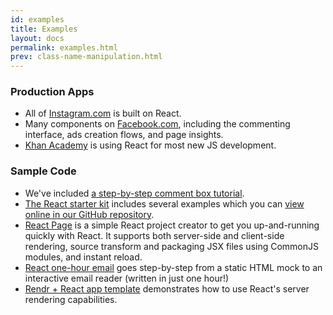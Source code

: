 ```yaml
---
id: examples
title: Examples
layout: docs
permalink: examples.html
prev: class-name-manipulation.html
---
```


### Production Apps

* All of [Instagram.com](http://instagram.com/) is built on React.
* Many components on [Facebook.com](http://www.facebook.com/), including the commenting interface, ads creation flows, and page insights.
* [Khan Academy](http://khanacademy.org/) is using React for most new JS development.


### Sample Code

* We've included [a step-by-step comment box tutorial](/react/docs/tutorial.html).
* [The React starter kit](/react/downloads.html) includes several examples which you can [view online in our GitHub repository](https://github.com/facebook/react/tree/master/examples/).
* [React Page](https://github.com/facebook/react-page) is a simple React project creator to get you up-and-running quickly with React. It supports both server-side and client-side rendering, source transform and packaging JSX files using CommonJS modules, and instant reload.
* [React one-hour email](https://github.com/petehunt/react-one-hour-email/commits/master) goes step-by-step from a static HTML mock to an interactive email reader (written in just one hour!)
* [Rendr + React app template](https://github.com/petehunt/rendr-react-template/) demonstrates how to use React's server rendering capabilities.
